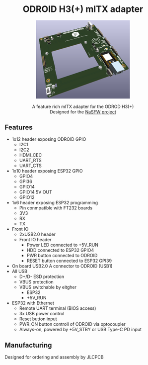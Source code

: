 <div align="center" markdown="1">

  <h1>ODROID H3(+) mITX adapter</h1>

  <img src=./build/3D.png alt="3D PCBA" width="60%" height=auto />

  A feature rich mITX adapter for the ODROD H3(+) <br>
  Designed for the [NaSFW project](https://github.com/IoannisP-ITENG/NaSFW)

</div>

## Features

- 1x12 header exposing ODROID GPIO
  - I2C1
  - I2C2
  - HDMI_CEC
  - UART_RTS
  - UART_CTS
- 1x10 header exposing ESP32 GPIO
  - GPIO4
  - GPI36
  - GPIO14
  - GPIO14 5V OUT
  - GPIO12
- 1x6 header exposing ESP32 programming
  - Pin conmpatible with FT232 boards
  - 3V3
  - RX
  - TX
- Front IO
  - 2xUSB2.0 header
  - Front IO header
    - Power LED connected to +5V_RUN
    - HDD connected to ESP32 GPIO4
    - PWR button connected to ODROID
    - RESET button connected to ESP32 GPI39
- On board USB2.0 A connector to ODROID (USB1)
- All USB
  - D+/D- ESD protection
  - VBUS protection
  - VBUS switchable by eitgher
    - ESP32
    - +5V_RUN
- ESP32 with Ethernet
  - Remote UART terminal (BIOS access)
  - 3x USB power control
  - Reset button input
  - PWR_ON button controll of ODROID via optocoupler
  - Always-on, powered by +5V_STBY or USB Type-C PD input

## Manufacturing

Designed for ordering and assembly by JLCPCB
